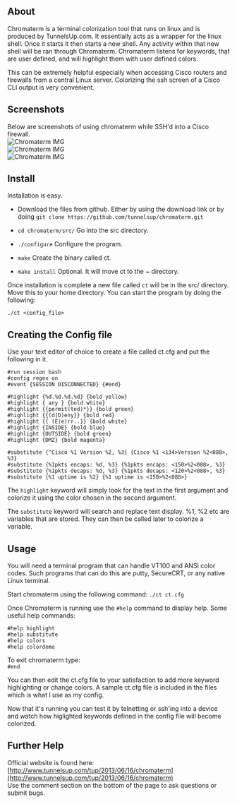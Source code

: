 ## About
Chromaterm is a terminal colorization tool that runs on linux and is produced by TunnelsUp.com. It essentially acts as a wrapper for the linux shell. Once it starts it then starts a new shell. Any activity within that new shell will be ran through Chromaterm. Chromaterm listens for keywords, that are user defined, and will highlight them with user defined colors.

This can be extremely helpful especially when accessing Cisco routers and firewalls from a central Linux server. Colorizing the ssh screen of a Cisco CLI output is very convenient. 

## Screenshots
Below are screenshots of using chromaterm while SSH'd into a Cisco firewall.<br>
![Chromaterm IMG](http://tunnelsup.com/images/chroma1.PNG)<br>
![Chromaterm IMG](http://tunnelsup.com/images/chroma2.PNG)<br>
![Chromaterm IMG](http://tunnelsup.com/images/chroma3.PNG)


## Install
Installation is easy.

- Download the files from github. Either by using the download link or by doing `git clone https://github.com/tunnelsup/chromaterm.git`

- `cd chromaterm/src/` Go into the src directory.

- `./configure` Configure the program.

- `make` Create the binary called ct.

- `make install` Optional. It will move ct to the ~ directory.

Once installation is complete a new file called `ct` will be in the src/ directory. Move this to your home directory. You can start the program by doing the following:

`./ct <config_file>`

## Creating the Config file
Use your text editor of choice to create a file called ct.cfg and put the following in it.

```
#run session bash
#config regex on
#event {SESSION DISCONNECTED} {#end}

#highlight {%d.%d.%d.%d} {bold yellow}
#highlight { any } {bold white}
#highlight {{permit(ted)*}} {bold green}
#highlight {{(d|D)eny}} {bold red}
#highlight {{ (E|e)rr..}} {bold white}
#highlight {INSIDE} {bold blue}
#highlight {OUTSIDE} {bold green}
#highlight {DMZ} {bold magenta}

#substitute {^Cisco %1 Version %2, %3} {Cisco %1 <134>Version %2<088>, %3}
#substitute {%1pkts encaps: %d, %3} {%1pkts encaps: <150>%2<088>, %3}
#substitute {%1pkts decaps: %d, %3} {%1pkts decaps: <120>%2<088>, %3}
#substitute {%1 uptime is %2} {%1 uptime is <150>%2<088>}
```
The `highlight` keyword will simply look for the text in the first argument and colorize it using the color chosen in the second argument.

The `substitute` keyword will search and replace text display. %1, %2 etc are variables that are stored. They can then be called later to colorize a variable.


## Usage
You will need a terminal program that can handle VT100 and ANSI color codes. Such programs that can do this are putty, SecureCRT, or any native Linux terminal.

Start chromaterm using the following command: `./ct ct.cfg`

Once Chromaterm is running use the `#help` command to display help. Some useful help commands:

`#help highlight`<br>
`#help substitute`<br>
`#help colors`<br>
`#help colordemo`

To exit chromaterm type:<br>
`#end`

You can then edit the ct.cfg file to your satisfaction to add more keyword highlighting or change colors. A sample ct.cfg file is included in the files which is what I use as my config.

Now that it's running you can test it by telnetting or ssh'ing into a device and watch how higlighted keywords defined in the config file will become colorized.

## Further Help
Official website is found here:<br>
[http://www.tunnelsup.com/tup/2013/06/16/chromaterm](http://www.tunnelsup.com/tup/2013/06/16/chromaterm)<br>
Use the comment section on the bottom of the page to ask questions or submit bugs.


